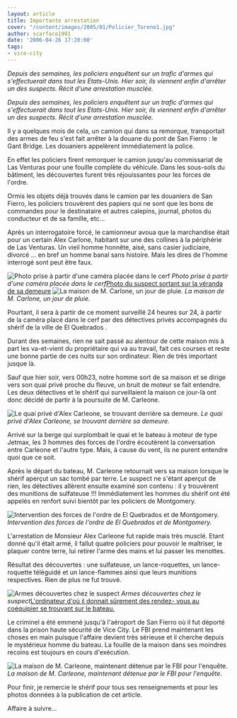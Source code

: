 ```yaml
---
layout: article
title: Importante arrestation
cover: "/content/images/2005/01/Policier_Toreno1.jpg"
author: scarface1991
date: '2006-04-26 17:20:00'
tags:
- vice-city
---
```


_Depuis des semaines, les policiers enquêtent sur un trafic d'armes qui s'effectuerait dans tout les Etats-Unis. Hier soir, ils viennent enfin d'arrêter un des suspects. Récit d'une arrestation musclée._

_Depuis des semaines, les policiers enquêtent sur un trafic d'armes qui s'effectuerait dans tout les Etats-Unis. Hier soir, ils viennent enfin d'arrêter un des suspects. Récit d'une arrestation musclée._

Il y a quelques mois de cela, un camion qui dans sa remorque, transportait des armes de feu s'est fait arrêter à la douane du pont de San Fierro : le Gant Bridge. Les douaniers appelèrent immédiatement la police.

En effet les policiers firent remorquer le camion jusqu'au commissariat de Las Venturas pour une fouille complète du véhicule. Dans les sous-sols du bâtiment, les découvertes furent très réjouissantes pour les forces de l'ordre.

Ormis les objets déjà trouvés dans le camion par les douaniers de San Fierro, les policiers trouvèrent des papiers qui ne sont que les bons de commandes pour le destinataire et autres calepins, journal, photos du conducteur et de sa famille, etc...

Après un interrogatoire forcé, le camionneur avoua que la marchandise était pour un certain Alex Carlone, habitant sur une des collines à la périphérie de Las Venturas. Un vieil homme honnête, aisé, sans casier judiciaire, divorcé ... en bref un homme banal sans histoire. Mais les dires de l'homme interrogé sont peut être faux.

![Photo prise à partir d'une caméra placée dans le cerf](/content/images/2005/01/Maison_Toreno1.jpg)
_Photo prise à partir d'une caméra placée dans le cerf_[Photo du suspect sortant sur la véranda de sa demeure](/content/images/2005/01/Alex_Carleone.jpg)
![La maison de M. Carlone, un jour de pluie.](/content/images/2005/01/Maison_Toreno2.jpg)
_La maison de M. Carlone, un jour de pluie._

Pourtant, il sera à partir de ce moment surveillé 24 heures sur 24, à partir de la caméra placé dans le cerf par des détectives privés accompagnés du shérif de la ville de El Quebrados .

Durant des semaines, rien ne sait passé au alentour de cette maison mis à part les va-et-vient du propriétaire qui va au travail, fait ces courses et reste une bonne partie de ces nuits sur son ordinateur. Rien de très important jusque là.

Sauf que hier soir, vers 00h23, notre homme sort de sa maison et se dirige vers son quai privé proche du fleuve, un bruit de moteur se fait entendre. Les deux détectives et le shérif qui surveillaient la maison ce jour-là ont donc décidé de partir à la poursuite de M. Carleone.

![Le quai privé d'Alex Carleone, se trouvant derrière sa demeure.](/content/images/2005/01/Quai_Toreno.jpg)
_Le quai privé d'Alex Carleone, se trouvant derrière sa demeure._

Arrivé sur la berge qui surplombait le quai et le bateau à moteur de type Jetmax, les 3 hommes des forces de l'ordre écoutèrent la conversation entre Carleone et l'autre type. Mais, à cause du vent, ils ne purent entendre quoi que ce soit.

Après le départ du bateau, M. Carleone retournait vers sa maison lorsque le shérif aperçut un sac tombé par terre. Le suspect ne s'étant aperçut de rien, les détectives allèrent ensuite examiné son contenu : il y trouvèrent des munitions de sulfateuse !!! Immédiatement les hommes du shérif ont été appelés en renfort suivi bientôt par les policiers de Montgomery.

![Intervention des forces de l'ordre de El Quebrados et de Montgomery.](/content/images/2005/01/Policier_Toreno2.jpg)
_Intervention des forces de l'ordre de El Quebrados et de Montgomery._

L'arrestation de Monsieur Alex Carleone fut rapide mais très musclé. Etant donné qu'il était armé, il fallut quatre policiers pour pouvoir le maîtriser, le plaquer contre terre, lui retirer l'arme des mains et lui passer les menottes.

Résultat des découvertes : une sulfateuse, un lance-roquettes, un lance-roquette téléguidé et un lance-flammes ainsi que leurs munitions respectives. Rien de plus ne fut trouvé.

![Armes découvertes chez le suspect](/content/images/2005/01/Armes_Toreno.jpg)
_Armes découvertes chez le suspect_[L'ordinateur d'où il donnait sûrement des rendez- vous au coéquipier se trouvant sur le bateau.](/content/images/2005/01/Bureau_Toreno.jpg)

Le criminel a été emmené jusqu'à l'aéroport de San Fierro où il fut déporté dans la prison haute sécurité de Vice City. Le FBI prend maintenant les choses en main puisque l'affaire devient très sérieuse et il cherche depuis le mystérieux homme du bateau. La fouille de la maison dans ses moindres recoins est toujours en cours d'exécution.

![La maison de M. Carleone, maintenant détenue par le FBI pour l'enquête.](/content/images/2005/01/Maison_Toreno3.jpg)
_La maison de M. Carleone, maintenant détenue par le FBI pour l'enquête._

Pour finir, je remercie le shérif pour tous ses renseignements et pour les photos données à la publication de cet article.

Affaire à suivre...

<!--kg-card-end: markdown-->
